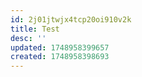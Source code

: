 ```yaml
---
id: 2j01jtwjx4tcp20oi910v2k
title: Test
desc: ''
updated: 1748958399657
created: 1748958398693
---
```


